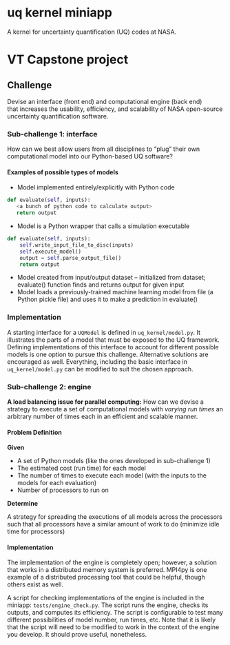 # uq kernel miniapp

A kernel for uncertainty quantification (UQ) codes at NASA.

# VT Capstone project

## Challenge
Devise  an  interface  (front end)  and  computational  engine  (back end)  
that  increases  the  usability, efficiency, and scalability of NASA 
open-source uncertainty quantification software.

### Sub-challenge 1: interface
 How can we best allow users from all disciplines to “plug” their own 
 computational model into our Python-based UQ software?

#### Examples of possible types of models
 * Model implemented entirely/explicitly with Python code
 ```python
def evaluate(self, inputs):
	<a bunch of python code to calculate output>
	return output
```
 * Model is a Python wrapper that calls a simulation executable
```python
def evaluate(self, inputs):
	self.write_input_file_to_disc(inputs)
	self.execute_model()
	output = self.parse_output_file()
	return output
```
 * Model created from input/output dataset – initialized from dataset;  
 evaluate() function finds and returns output for given input
 * Model loads a previously-trained machine learning model from file (a Python 
 pickle file) and uses it to make a prediction in evaluate()
 
### Implementation
A starting interface for a `UQModel` is defined in `uq_kernel/model.py`.  It 
illustrates the parts of a model that must be exposed to the UQ framework. 
Defining implementations of this interface to account for different possible 
models is one option to pursue this challenge.  Alternative solutions are 
encouraged as well.  Everything, including the basic interface in 
`uq_kernel/model.py` can be modified to suit the chosen approach.

### Sub-challenge 2: engine
**A load balancing issue for parallel computing:** How can we devise a strategy 
to execute a set of computational models with *varying run times* an arbitrary 
number of times each in an efficient and scalable manner.

#### Problem Definition
**Given**
 * A set of Python models (like the ones developed in sub-challenge 1)
 * The estimated cost (run time) for each model
 * The number of times to execute each model (with the inputs to the models 
 for each evaluation)
 * Number of processors to run on

**Determine**

A strategy for spreading the executions of all models across the processors 
such that all processors have a similar amount of work to do (minimize idle 
time for processors)

#### Implementation

The implementation of the engine is completely open; however, a solution that 
works in a distributed memory system is preferred. MPI4py is one example of a 
distributed processing tool that could be helpful, though others exist as well.

A script for checking implementations of the engine is included in the miniapp: 
`tests/engine_check.py`. The script runs the engine, checks its outputs, and 
computes its efficiency.  The script is configurable to test many different 
possibilities of model number, run times, etc.  Note that it is likely that the 
script will need to be modified to work in the context of the engine you 
develop.  It should prove useful, nonetheless.
